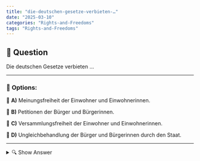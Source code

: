 ```yaml
---
title: "die-deutschen-gesetze-verbieten-…"
date: "2025-03-10"
categories: "Rights-and-Freedoms"
tags: "Rights-and-Freedoms"
---
```


## 📌 **Question**

Die deutschen Gesetze verbieten …



---

### 📝 **Options:**

🔘 **A)** Meinungsfreiheit der Einwohner und Einwohnerinnen.

🔘 **B)** Petitionen der Bürger und Bürgerinnen.

🔘 **C)** Versammlungsfreiheit der Einwohner und Einwohnerinnen.

🔘 **D)** Ungleichbehandlung der Bürger und Bürgerinnen durch den Staat.

---

<details>
  <summary>🔍 Show Answer</summary>

  <p>
💡  <b>Correct Answer:</b>  d
  </p>
  <p>
    📖<b>Explanation:</b>
    In Deutschland sind die Grundrechte im Grundgesetz verankert, das die Freiheit und Gleichheit der Bürger schützt. Die Meinungsfreiheit erlaubt es den Einwohnern, ihre Ansichten frei zu äußern, während das Petitionsrecht den Bürgern erlaubt, Anliegen direkt an die Regierung zu richten. Die Versammlungsfreiheit garantiert das Recht, sich friedlich zu versammeln und Meinungen auszutauschen. Zudem verbieten deutsche Gesetze jede Form der Ungleichbehandlung durch den Staat, um Gleichberechtigung und Fairness für alle Bürger sicherzustellen. Diese Rechte bilden das Fundament der deutschen Demokratie und des Rechtsstaats.
  </p>
</details>

